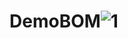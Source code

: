 # DemoBOM![1](https://user-images.githubusercontent.com/70625960/206226946-c56ec706-7537-417c-a8d9-913d4c911364.png)

